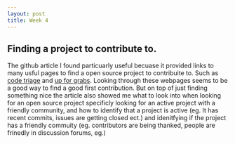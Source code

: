```yaml
---
layout: post
title: Week 4
---
```


## Finding a project to contribute to.

The github article I found particuarly useful becuase it provided links to many usful pages to find a open source project to contribuite to. Such as [code triage](https://www.codetriage.com) and [up for grabs](https://up-for-grabs.net/#/). Looking through these webpages seems to be a good way to find a good first contribution. But on top of just finding something nice the article also showed me what to look into when looking for an open source project specificly looking for an active project with a friendly community, and how to identify that a project is active (eg. It has recent commits, issues are getting closed ect.) and idenitfying if the project has a friendly commuity (eg. contributors are being thanked, people are frinedly in discussion forums, eg.)